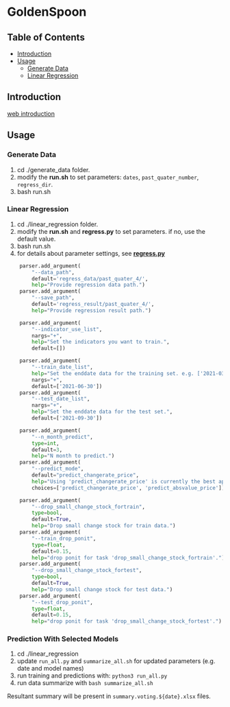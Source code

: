 # GoldenSpoon
## Table of Contents
- [Introduction](#introduction)
- [Usage](#usage)
    - [Generate Data](#generate-data)
    - [Linear Regression](#linear-regression)

## Introduction
[web introduction](http://172.16.15.11:8193)
## Usage
### Generate Data  
1. cd ./generate_data folder.  
2. modify the **run.sh** to set parameters: `dates`, `past_quater_number`, `regress_dir`.  
3. bash run.sh  

### Linear Regression  
1. cd ./linear_regression folder.  
2. modify the **run.sh** and **regress.py** to set parameters. if no, use the default value.  
3. bash run.sh  
4. for details about parameter settings, see [**regress.py**](./linear_regression/regress.py)
```python
    parser.add_argument(
        "--data_path",
        default='regress_data/past_quater_4/',
        help="Provide regression data path.")
    parser.add_argument(
        "--save_path",
        default='regress_result/past_quater_4/',
        help="Provide regression result path.")

    parser.add_argument(
        "--indicator_use_list",
        nargs="+",
        help="Set the indicators you want to train.",
        default=[])

    parser.add_argument(
        "--train_date_list",
        help="Set the enddate data for the training set. e.g. ['2021-03-31','2021-06-30'].",
        nargs="+",
        default=['2021-06-30'])
    parser.add_argument(
        "--test_date_list",
        nargs="+",
        help="Set the enddate data for the test set.",
        default=['2021-09-30'])

    parser.add_argument(
        "--n_month_predict",
        type=int,
        default=3,
        help="N month to predict.")
    parser.add_argument(
        "--predict_mode", 
        default="predict_changerate_price",
        help="Using 'predict_changerate_price' is currently the best approach.",
        choices=['predict_changerate_price', 'predict_absvalue_price'])

    parser.add_argument(
        "--drop_small_change_stock_fortrain",
        type=bool,
        default=True,
        help="Drop small change stock for train data.")
    parser.add_argument(
        "--train_drop_ponit",
        type=float,
        default=0.15,
        help="drop ponit for task 'drop_small_change_stock_fortrain'.")
    parser.add_argument(
        "--drop_small_change_stock_fortest",
        type=bool,
        default=True,
        help="Drop small change stock for test data.")
    parser.add_argument(
        "--test_drop_ponit",
        type=float,
        default=0.15,
        help="drop ponit for task 'drop_small_change_stock_fortest'.")
```

### Prediction With Selected Models

1. cd ./linear_regression
2. update `run_all.py` and `summarize_all.sh` for updated parameters (e.g. date and model names)
3. run training and predictions with: `python3 run_all.py`
4. run data summarize with `bash summarize_all.sh`

Resultant summary will be present in `summary.voting.${date}.xlsx` files.
